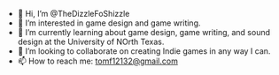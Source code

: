 - 👋 Hi, I’m @TheDizzleFoShizzle
- 👀 I’m interested in game design and game writing.
- 🌱 I’m currently learning about game design, game writing, and sound design at the University of NOrth Texas.
- 💞️ I’m looking to collaborate on creating Indie games in any way I can.
- 📫 How to reach me: tomf12132@gmail.com

<!---
TheDizzleFoShizzle/TheDizzleFoShizzle is a ✨ special ✨ repository because its `README.md` (this file) appears on your GitHub profile.
You can click the Preview link to take a look at your changes.
--->
